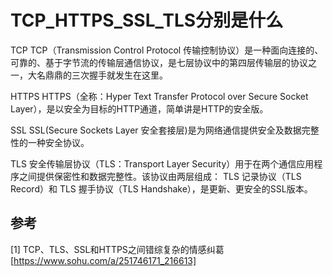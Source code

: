 # TCP_HTTPS_SSL_TLS分别是什么
TCP
TCP（Transmission Control Protocol 传输控制协议）是一种面向连接的、可靠的、基于字节流的传输层通信协议，是七层协议中的第四层传输层的协议之一，大名鼎鼎的三次握手就发生在这里。

HTTPS
HTTPS（全称：Hyper Text Transfer Protocol over Secure Socket Layer），是以安全为目标的HTTP通道，简单讲是HTTP的安全版。

SSL
SSL(Secure Sockets Layer 安全套接层)是为网络通信提供安全及数据完整性的一种安全协议。

TLS
安全传输层协议（TLS：Transport Layer Security）用于在两个通信应用程序之间提供保密性和数据完整性。该协议由两层组成： TLS 记录协议（TLS Record）和 TLS 握手协议（TLS Handshake），是更新、更安全的SSL版本。

## 参考
[1] TCP、TLS、SSL和HTTPS之间错综复杂的情感纠葛[https://www.sohu.com/a/251746171_216613]